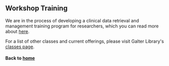 ## Workshop Training

We are in the process of developing a clinical data retrieval and management training program for researchers, which you can read more about [here](https://galterdatalab.github.io/crdm-training/).

For a list of other classes and current offerings, please visit Galter Library's [classes page](https://galter.northwestern.edu/classes).

#### Back to [home](https://galterdatalab.github.io/)
